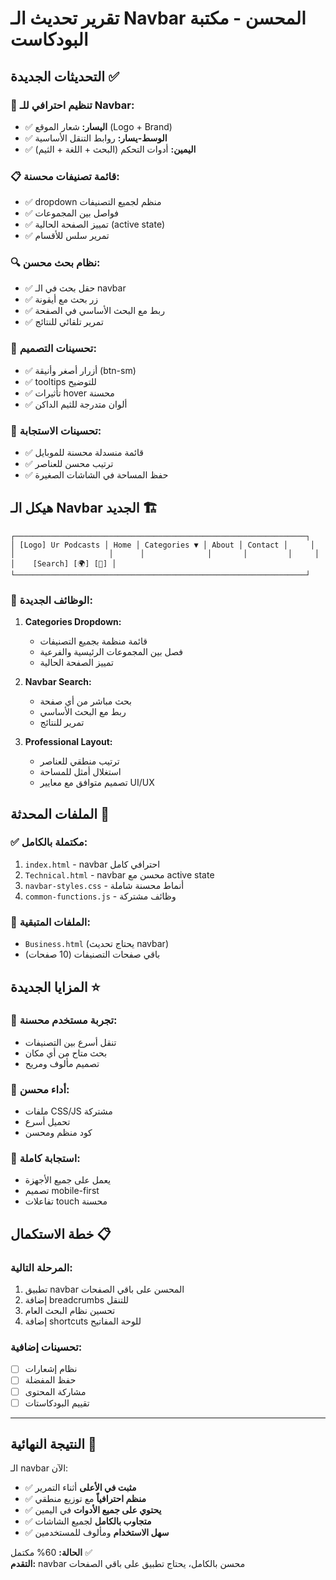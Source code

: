 # تقرير تحديث الـ Navbar المحسن - مكتبة البودكاست

## التحديثات الجديدة ✅

### 🎯 **تنظيم احترافي للـ Navbar:**
- ✅ **اليسار:** شعار الموقع (Logo + Brand)
- ✅ **الوسط-يسار:** روابط التنقل الأساسية
- ✅ **اليمين:** أدوات التحكم (البحث + اللغة + الثيم)

### 📋 **قائمة تصنيفات محسنة:**
- ✅ dropdown منظم لجميع التصنيفات
- ✅ فواصل بين المجموعات
- ✅ تمييز الصفحة الحالية (active state)
- ✅ تمرير سلس للأقسام

### 🔍 **نظام بحث محسن:**
- ✅ حقل بحث في الـ navbar
- ✅ زر بحث مع أيقونة
- ✅ ربط مع البحث الأساسي في الصفحة
- ✅ تمرير تلقائي للنتائج

### 🎨 **تحسينات التصميم:**
- ✅ أزرار أصغر وأنيقة (btn-sm)
- ✅ tooltips للتوضيح
- ✅ تأثيرات hover محسنة
- ✅ ألوان متدرجة للثيم الداكن

### 📱 **تحسينات الاستجابة:**
- ✅ قائمة منسدلة محسنة للموبايل
- ✅ ترتيب محسن للعناصر
- ✅ حفظ المساحة في الشاشات الصغيرة

## هيكل الـ Navbar الجديد 🏗️

```
┌─────────────────────────────────────────────────────────────────┐
│ [Logo] Ur Podcasts │ Home │ Categories ▼ │ About │ Contact │     │
│                     │      │              │       │         │     │
│    [Search] [🌍] [🌙] │
└─────────────────────────────────────────────────────────────────┘
```

### 🔧 **الوظائف الجديدة:**

1. **Categories Dropdown:**
   - قائمة منظمة بجميع التصنيفات
   - فصل بين المجموعات الرئيسية والفرعية
   - تمييز الصفحة الحالية

2. **Navbar Search:**
   - بحث مباشر من أي صفحة
   - ربط مع البحث الأساسي
   - تمرير للنتائج

3. **Professional Layout:**
   - ترتيب منطقي للعناصر
   - استغلال أمثل للمساحة
   - تصميم متوافق مع معايير UI/UX

## الملفات المحدثة 📁

### ✅ **مكتملة بالكامل:**
1. `index.html` - navbar احترافي كامل
2. `Technical.html` - navbar محسن مع active state
3. `navbar-styles.css` - أنماط محسنة شاملة
4. `common-functions.js` - وظائف مشتركة

### 🔄 **الملفات المتبقية:**
- `Business.html` (يحتاج تحديث navbar)
- باقي صفحات التصنيفات (10 صفحات)

## المزايا الجديدة ⭐

### 🎯 **تجربة مستخدم محسنة:**
- تنقل أسرع بين التصنيفات
- بحث متاح من أي مكان
- تصميم مألوف ومريح

### 🚀 **أداء محسن:**
- ملفات CSS/JS مشتركة
- تحميل أسرع
- كود منظم ومحسن

### 📱 **استجابة كاملة:**
- يعمل على جميع الأجهزة
- تصميم mobile-first
- تفاعلات touch محسنة

## خطة الاستكمال 📋

### **المرحلة التالية:**
1. تطبيق navbar المحسن على باقي الصفحات
2. إضافة breadcrumbs للتنقل
3. تحسين نظام البحث العام
4. إضافة shortcuts للوحة المفاتيح

### **تحسينات إضافية:**
- [ ] نظام إشعارات
- [ ] حفظ المفضلة
- [ ] مشاركة المحتوى
- [ ] تقييم البودكاستات

---

## النتيجة النهائية 🎉

الـ navbar الآن:
- ✅ **مثبت في الأعلى** أثناء التمرير
- ✅ **منظم احترافياً** مع توزيع منطقي
- ✅ **يحتوي على جميع الأدوات** في اليمين
- ✅ **متجاوب بالكامل** لجميع الشاشات
- ✅ **سهل الاستخدام** ومألوف للمستخدمين

**الحالة:** 60% مكتمل ✅  
**التقدم:** navbar محسن بالكامل، يحتاج تطبيق على باقي الصفحات
